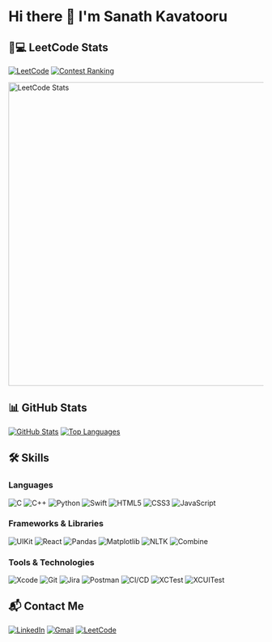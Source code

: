 # Hi there 👋 I'm Sanath Kavatooru

## 🧑💻 LeetCode Stats

[![LeetCode](https://img.shields.io/badge/dynamic/json?style=for-the-badge&labelColor=black&color=%23ffa116&label=LeetCode&query=solved&url=https%3A%2F%2Fleetcode-stats-six.vercel.app%2Fapi%3Fusername%3Dsanathkavatooru&logo=leetcode&logoColor=yellow)](https://leetcode.com/sanathkavatooru/)
[![Contest Ranking](https://img.shields.io/badge/Contest_Ranking-000000?style=for-the-badge&logo=leetcode&logoColor=#FFA116)](https://leetcode.com/sanathkavatooru/)

<!-- LeetCode Graph - Make sure your profile is public -->
<img src="https://leetcard.jacoblin.cool/sanathkavatooru?theme=dark" alt="LeetCode Stats" width="600"/>

## 📊 GitHub Stats

[![GitHub Stats](https://github-readme-stats.vercel.app/api?username=sanath265&show_icons=true&theme=dark&hide_title=true)](https://github.com/anuraghazra/github-readme-stats)
[![Top Languages](https://github-readme-stats.vercel.app/api/top-langs/?username=sanath265&layout=compact&theme=dark)](https://github.com/anuraghazra/github-readme-stats)

## 🛠️ Skills

### Languages
![C](https://img.shields.io/badge/c-%2300599C.svg?style=for-the-badge&logo=c&logoColor=white)
![C++](https://img.shields.io/badge/c++-%2300599C.svg?style=for-the-badge&logo=c%2B%2B&logoColor=white)
![Python](https://img.shields.io/badge/python-3670A0?style=for-the-badge&logo=python&logoColor=ffdd54)
![Swift](https://img.shields.io/badge/swift-F54A2A?style=for-the-badge&logo=swift&logoColor=white)
![HTML5](https://img.shields.io/badge/html5-%23E34F26.svg?style=for-the-badge&logo=html5&logoColor=white)
![CSS3](https://img.shields.io/badge/css3-%231572B6.svg?style=for-the-badge&logo=css3&logoColor=white)
![JavaScript](https://img.shields.io/badge/javascript-%23323330.svg?style=for-the-badge&logo=javascript&logoColor=%23F7DF1E)

### Frameworks & Libraries
![UIKit](https://img.shields.io/badge/UIKit-2396F3?style=for-the-badge&logo=apple&logoColor=white)
![React](https://img.shields.io/badge/react-%2320232a.svg?style=for-the-badge&logo=react&logoColor=%2361DAFB)
![Pandas](https://img.shields.io/badge/pandas-%23150458.svg?style=for-the-badge&logo=pandas&logoColor=white)
![Matplotlib](https://img.shields.io/badge/Matplotlib-%23ffffff.svg?style=for-the-badge&logo=Matplotlib&logoColor=black)
![NLTK](https://img.shields.io/badge/NLTK-03C04A?style=for-the-badge&logo=python&logoColor=white)
![Combine](https://img.shields.io/badge/Combine-FD462F?style=for-the-badge&logo=apple&logoColor=white)

### Tools & Technologies
![Xcode](https://img.shields.io/badge/Xcode-147EFB?style=for-the-badge&logo=Xcode&logoColor=white)
![Git](https://img.shields.io/badge/git-%23F05033.svg?style=for-the-badge&logo=git&logoColor=white)
![Jira](https://img.shields.io/badge/jira-%230A0FFF.svg?style=for-the-badge&logo=jira&logoColor=white)
![Postman](https://img.shields.io/badge/Postman-FF6C37?style=for-the-badge&logo=postman&logoColor=white)
![CI/CD](https://img.shields.io/badge/CI/CD-2496ED?style=for-the-badge&logo=githubactions&logoColor=white)
![XCTest](https://img.shields.io/badge/XCTest-147EFB?style=for-the-badge&logo=Xcode&logoColor=white)
![XCUITest](https://img.shields.io/badge/XCUITest-147EFB?style=for-the-badge&logo=Xcode&logoColor=white)

## 📬 Contact Me
[![LinkedIn](https://img.shields.io/badge/LinkedIn-0A66C2?style=for-the-badge&logo=linkedin&logoColor=white)](https://www.linkedin.com/in/sanathkavatooru/)
[![Gmail](https://img.shields.io/badge/Gmail-D14836?style=for-the-badge&logo=gmail&logoColor=white)](mailto:sanathkavatooru@gmail.com)
[![LeetCode](https://img.shields.io/badge/-LeetCode-FFA116?style=for-the-badge&logo=LeetCode&logoColor=black)](https://leetcode.com/sanathkavatooru/)

